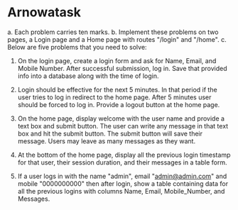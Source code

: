 # Arnowatask


a. Each problem carries ten marks.
b. Implement these problems on two pages, a Login page and a Home page
with routes "/login" and "/home".
c. Below are five problems that you need to solve:

1. On the login page, create a login form and ask for Name, Email, and
Mobile Number. After successful submission, log in. Save that provided
info into a database along with the time of login.

2. Login should be effective for the next 5 minutes. In that period if
the user tries to log in redirect to the home page. After 5 minutes user
should be forced to log in. Provide a logout button at the home page.

3. On the home page, display welcome with the user name and provide a
text box and submit button. The user can write any message in that text
box and hit the submit button. The submit button will save their
message. Users may leave as many messages as they want.

4. At the bottom of the home page, display all the previous login
timestamp for that user, their session duration, and their messages in a
table form.

5. If a user logs in with the name "admin",  email "admin@admin.com" and
mobile "0000000000" then after login, show a table containing data for
all the previous logins with columns Name, Email, Mobile_Number, and
Messages.
